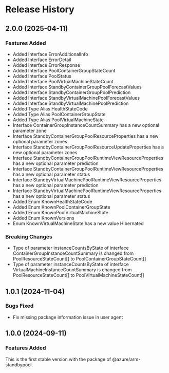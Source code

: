 # Release History
    
## 2.0.0 (2025-04-11)
    
### Features Added

  - Added Interface ErrorAdditionalInfo
  - Added Interface ErrorDetail
  - Added Interface ErrorResponse
  - Added Interface PoolContainerGroupStateCount
  - Added Interface PoolStatus
  - Added Interface PoolVirtualMachineStateCount
  - Added Interface StandbyContainerGroupPoolForecastValues
  - Added Interface StandbyContainerGroupPoolPrediction
  - Added Interface StandbyVirtualMachinePoolForecastValues
  - Added Interface StandbyVirtualMachinePoolPrediction
  - Added Type Alias HealthStateCode
  - Added Type Alias PoolContainerGroupState
  - Added Type Alias PoolVirtualMachineState
  - Interface ContainerGroupInstanceCountSummary has a new optional parameter zone
  - Interface StandbyContainerGroupPoolResourceProperties has a new optional parameter zones
  - Interface StandbyContainerGroupPoolResourceUpdateProperties has a new optional parameter zones
  - Interface StandbyContainerGroupPoolRuntimeViewResourceProperties has a new optional parameter prediction
  - Interface StandbyContainerGroupPoolRuntimeViewResourceProperties has a new optional parameter status
  - Interface StandbyVirtualMachinePoolRuntimeViewResourceProperties has a new optional parameter prediction
  - Interface StandbyVirtualMachinePoolRuntimeViewResourceProperties has a new optional parameter status
  - Added Enum KnownHealthStateCode
  - Added Enum KnownPoolContainerGroupState
  - Added Enum KnownPoolVirtualMachineState
  - Added Enum KnownVersions
  - Enum KnownVirtualMachineState has a new value Hibernated

### Breaking Changes

  - Type of parameter instanceCountsByState of interface ContainerGroupInstanceCountSummary is changed from PoolResourceStateCount[] to PoolContainerGroupStateCount[]
  - Type of parameter instanceCountsByState of interface VirtualMachineInstanceCountSummary is changed from PoolResourceStateCount[] to PoolVirtualMachineStateCount[]
    
## 1.0.1 (2024-11-04)

### Bugs Fixed

- Fix missing package information issue in user agent
    
## 1.0.0 (2024-09-11)

### Features Added

This is the first stable version with the package of @azure/arm-standbypool.
